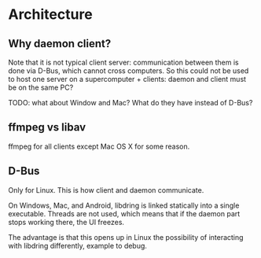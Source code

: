 # Architecture

## Why daemon client?

Note that it is not typical client server: communication between them is done via D-Bus, which cannot cross computers. So this could not be used to host one server on a supercomputer + clients: daemon and client must be on the same PC?

TODO: what about Window and Mac? What do they have instead of D-Bus?

## ffmpeg vs libav

ffmpeg for all clients except Mac OS X for some reason.

## D-Bus

Only for Linux. This is how client and daemon communicate.

On Windows, Mac, and Android, libdring is linked statically into a single executable. Threads are not used, which means that if the daemon part stops working there, the UI freezes.

The advantage is that this opens up in Linux the possibility of interacting with libdring differently, example to debug.
